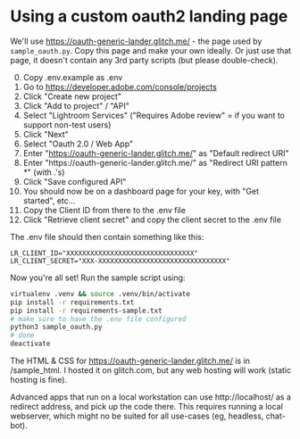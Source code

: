 # Using a custom oauth2 landing page

We'll use https://oauth-generic-lander.glitch.me/ - the page used by `sample_oauth.py`.
Copy this page and make your own ideally.
Or just use that page, it doesn't contain any 3rd party scripts (but please double-check).

0. Copy .env.example as .env
1. Go to https://developer.adobe.com/console/projects
2. Click "Create new project"
3. Click "Add to project" / "API"
4. Select "Lightroom Services" ("Requires Adobe review" = if you want to support non-test users)
5. Click "Next"
6. Select "Oauth 2.0 / Web App"
7. Enter "https://oauth-generic-lander.glitch.me/" as "Default redirect URI"
8. Enter "https://oauth-generic-lander\.glitch\.me/" as "Redirect URI pattern *" (with \.'s)
9. Click "Save configured API"
10. You should now be on a dashboard page for your key, with "Get started", etc...
11. Copy the Client ID from there to the .env file
12. Click "Retrieve client secret" and copy the client secret to the .env file

The .env file should then contain something like this:

```text
LR_CLIENT_ID="XXXXXXXXXXXXXXXXXXXXXXXXXXXXXXXX"
LR_CLIENT_SECRET="XXX-XXXXXXXXXXXXXXXXXXXXXXXXXXXXXXXX"
```

Now you're all set! Run the sample script using:

```bash
virtualenv .venv && source .venv/bin/activate
pip install -r requirements.txt
pip install -r requirements-sample.txt
# make sure to have the .env file configured
python3 sample_oauth.py
# done
deactivate
```

The HTML & CSS for https://oauth-generic-lander.glitch.me/ is in /sample_html.
I hosted it on glitch.com, but any web hosting will work (static hosting is fine).

Advanced apps that run on a local workstation can use http://localhost/ as a redirect address, and pick up the code there.
This requires running a local webserver, which might no be suited for all use-cases (eg, headless, chat-bot).
